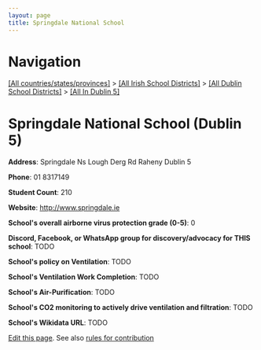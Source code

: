 ```yaml
---
layout: page
title: Springdale National School
---
```

# Navigation

[[All countries/states/provinces]](../../../..) > [[All Irish School Districts]](../../..) > [[All Dublin School Districts]](../..) > [[All In Dublin 5]](..)

# Springdale National School (Dublin 5)

**Address**: Springdale Ns Lough Derg Rd Raheny Dublin 5

**Phone**: 01 8317149

**Student Count**: 210

**Website**: <http://www.springdale.ie>

**School's overall airborne virus protection grade (0-5)**: 0

**Discord, Facebook, or WhatsApp group for discovery/advocacy for THIS school**: TODO

**School's policy on Ventilation**: TODO

**School's Ventilation Work Completion**: TODO

**School's Air-Purification**: TODO

**School's CO2 monitoring to actively drive ventilation and filtration**: TODO

**School's Wikidata URL**: TODO


[Edit this page](https://github.com/ventilate-schools/Ireland/edit/main/./Dublin_5/Springdale_National_School.md). See also [rules for contribution](../../../contribution-rules/)